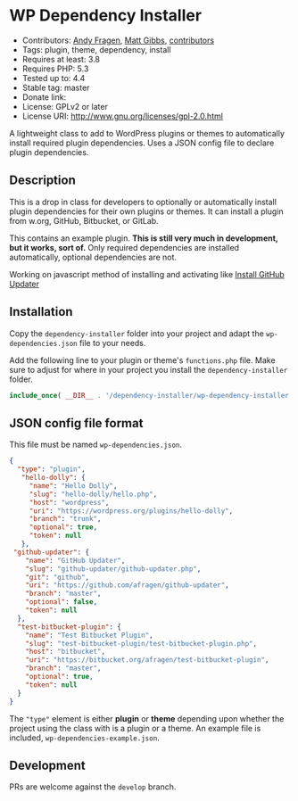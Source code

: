 # WP  Dependency Installer
* Contributors: [Andy Fragen](https://github.com/afragen), [Matt Gibbs](https://github.com/mgibbs189), [contributors](https://github.com/afragen/wp-dependency-installer/graphs/contributors)
* Tags: plugin, theme, dependency, install
* Requires at least: 3.8
* Requires PHP: 5.3
* Tested up to: 4.4
* Stable tag: master
* Donate link: 
* License: GPLv2 or later
* License URI: http://www.gnu.org/licenses/gpl-2.0.html

A lightweight class to add to WordPress plugins or themes to automatically install required plugin dependencies. Uses a JSON config file to declare plugin dependencies.

## Description

This is a drop in class for developers to optionally or automatically install plugin dependencies for their own plugins or themes. It can install a plugin from w.org, GitHub, Bitbucket, or GitLab.

This contains an example plugin. **This is still very much in development, but it works, sort of.** Only required dependencies are installed automatically, optional dependencies are not.

Working on javascript method of installing and activating like [Install GitHub Updater](https://github.com/mgibbs189/install-github-updater)

## Installation

Copy the `dependency-installer` folder into your project and adapt the `wp-dependencies.json` file to your needs.

Add the following line to your plugin or theme's `functions.php` file. Make sure to adjust for where in your project you install the `dependency-installer` folder.

```php
include_once( __DIR__ . '/dependency-installer/wp-dependency-installer.php' );
```

## JSON config file format

This file must be named `wp-dependencies.json`.

```json
{
  "type": "plugin",
   "hello-dolly": {
     "name": "Hello Dolly",
     "slug": "hello-dolly/hello.php",
     "host": "wordpress",
     "uri": "https://wordpress.org/plugins/hello-dolly",
     "branch": "trunk",
     "optional": true,
     "token": null
   },
 "github-updater": {
    "name": "GitHub Updater",
    "slug": "github-updater/github-updater.php",
    "git": "github",
    "uri": "https://github.com/afragen/github-updater",
    "branch": "master",
    "optional": false,
    "token": null
  },
  "test-bitbucket-plugin": {
    "name": "Test Bitbucket Plugin",
    "slug": "test-bitbucket-plugin/test-bitbucket-plugin.php",
    "host": "bitbucket",
    "uri": "https://bitbucket.org/afragen/test-bitbucket-plugin",
    "branch": "master",
    "optional": true,
    "token": null
  }
}
```
The `"type"` element is either **plugin** or **theme** depending upon whether the project using the class with is a plugin or a theme. An example file is included, `wp-dependencies-example.json`.

## Development

PRs are welcome against the `develop` branch.
